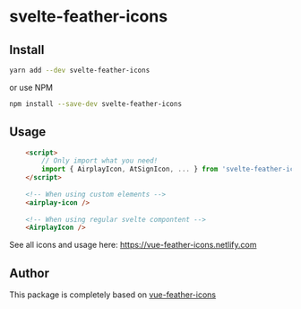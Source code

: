 # svelte-feather-icons

## Install

```bash
yarn add --dev svelte-feather-icons
```
or use NPM
```bash
npm install --save-dev svelte-feather-icons
```

## Usage

```html
    <script>
        // Only import what you need!
        import { AirplayIcon, AtSignIcon, ... } from 'svelte-feather-icons'
    </script>
    
    <!-- When using custom elements -->
    <airplay-icon />
    
    <!-- When using regular svelte compontent -->
    <AirplayIcon />
```

See all icons and usage here: https://vue-feather-icons.netlify.com

## Author

This package is completely based on [vue-feather-icons](https://github.com/egoist/vue-feather-icons)
